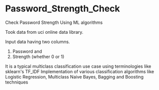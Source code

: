 # Password_Strength_Check
Check Password Strength Using ML algorithms

Took data from uci online data library.

Input data having two columns.
1. Password and
2. Strength (whether 0 or 1)

It is a typical multiclass classification use case using terminologies like
sklearn's TF_IDF
Implementation of various classification algorithms like Logistic Regression, Multiclass Naive Bayes, Bagging and Boosting techniques
